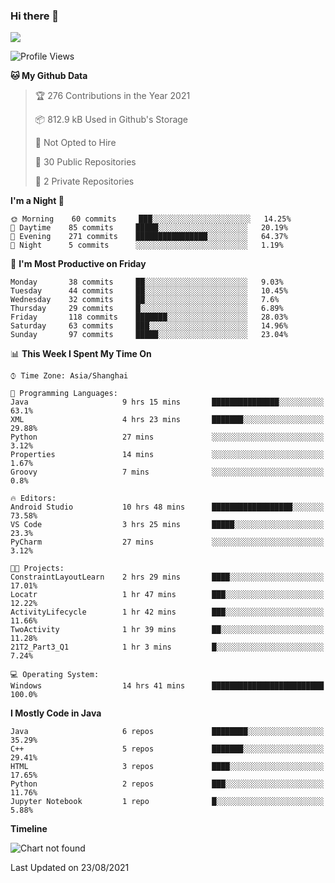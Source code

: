 ### Hi there 👋

<!--
**zhou-ning/zhou-ning** is a ✨ _special_ ✨ repository because its `README.md` (this file) appears on your GitHub profile.

Here are some ideas to get you started:

- 🔭 I’m currently working on ...
- 🌱 I’m currently learning ...
- 👯 I’m looking to collaborate on ...
- 🤔 I’m looking for help with ...
- 💬 Ask me about ...
- 📫 How to reach me: ...
- 😄 Pronouns: ...
- ⚡ Fun fact: ...
-->
![](https://github-readme-stats.vercel.app/api?username=zhou-ning)

<!--START_SECTION:waka-->
![Profile Views](http://img.shields.io/badge/Profile%20Views-1-blue)

**🐱 My Github Data** 

> 🏆 276 Contributions in the Year 2021
 > 
> 📦 812.9 kB Used in Github's Storage 
 > 
> 🚫 Not Opted to Hire
 > 
> 📜 30 Public Repositories 
 > 
> 🔑 2 Private Repositories  
 > 
**I'm a Night 🦉** 

```text
🌞 Morning    60 commits     ███░░░░░░░░░░░░░░░░░░░░░░   14.25% 
🌆 Daytime    85 commits     █████░░░░░░░░░░░░░░░░░░░░   20.19% 
🌃 Evening    271 commits    ████████████████░░░░░░░░░   64.37% 
🌙 Night      5 commits      ░░░░░░░░░░░░░░░░░░░░░░░░░   1.19%

```
📅 **I'm Most Productive on Friday** 

```text
Monday       38 commits     ██░░░░░░░░░░░░░░░░░░░░░░░   9.03% 
Tuesday      44 commits     ██░░░░░░░░░░░░░░░░░░░░░░░   10.45% 
Wednesday    32 commits     ██░░░░░░░░░░░░░░░░░░░░░░░   7.6% 
Thursday     29 commits     █░░░░░░░░░░░░░░░░░░░░░░░░   6.89% 
Friday       118 commits    ███████░░░░░░░░░░░░░░░░░░   28.03% 
Saturday     63 commits     ███░░░░░░░░░░░░░░░░░░░░░░   14.96% 
Sunday       97 commits     █████░░░░░░░░░░░░░░░░░░░░   23.04%

```


📊 **This Week I Spent My Time On** 

```text
⌚︎ Time Zone: Asia/Shanghai

💬 Programming Languages: 
Java                     9 hrs 15 mins       ███████████████░░░░░░░░░░   63.1% 
XML                      4 hrs 23 mins       ███████░░░░░░░░░░░░░░░░░░   29.88% 
Python                   27 mins             ░░░░░░░░░░░░░░░░░░░░░░░░░   3.12% 
Properties               14 mins             ░░░░░░░░░░░░░░░░░░░░░░░░░   1.67% 
Groovy                   7 mins              ░░░░░░░░░░░░░░░░░░░░░░░░░   0.8%

🔥 Editors: 
Android Studio           10 hrs 48 mins      ██████████████████░░░░░░░   73.58% 
VS Code                  3 hrs 25 mins       █████░░░░░░░░░░░░░░░░░░░░   23.3% 
PyCharm                  27 mins             ░░░░░░░░░░░░░░░░░░░░░░░░░   3.12%

🐱‍💻 Projects: 
ConstraintLayoutLearn    2 hrs 29 mins       ████░░░░░░░░░░░░░░░░░░░░░   17.01% 
Locatr                   1 hr 47 mins        ███░░░░░░░░░░░░░░░░░░░░░░   12.22% 
ActivityLifecycle        1 hr 42 mins        ███░░░░░░░░░░░░░░░░░░░░░░   11.66% 
TwoActivity              1 hr 39 mins        ██░░░░░░░░░░░░░░░░░░░░░░░   11.28% 
21T2_Part3_Q1            1 hr 3 mins         █░░░░░░░░░░░░░░░░░░░░░░░░   7.24%

💻 Operating System: 
Windows                  14 hrs 41 mins      █████████████████████████   100.0%

```

**I Mostly Code in Java** 

```text
Java                     6 repos             ████████░░░░░░░░░░░░░░░░░   35.29% 
C++                      5 repos             ███████░░░░░░░░░░░░░░░░░░   29.41% 
HTML                     3 repos             ████░░░░░░░░░░░░░░░░░░░░░   17.65% 
Python                   2 repos             ███░░░░░░░░░░░░░░░░░░░░░░   11.76% 
Jupyter Notebook         1 repo              █░░░░░░░░░░░░░░░░░░░░░░░░   5.88%

```


**Timeline**

![Chart not found](https://raw.githubusercontent.com/zhou-ning/zhou-ning/main/charts/bar_graph.png) 


 Last Updated on 23/08/2021
<!--END_SECTION:waka-->
